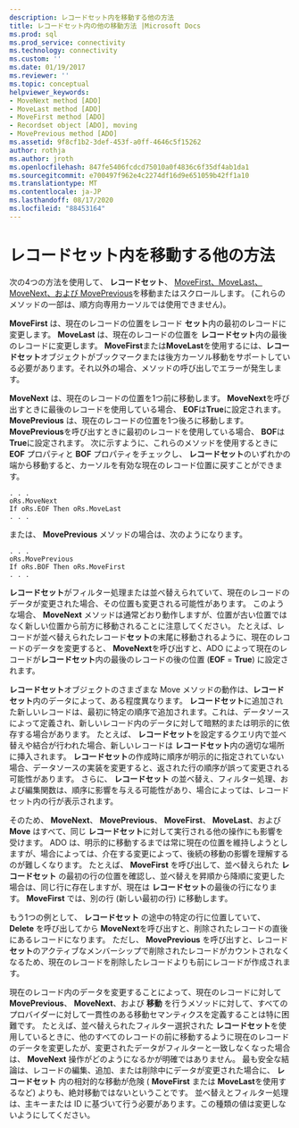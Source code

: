 ```yaml
---
description: レコードセット内を移動する他の方法
title: レコードセット内の他の移動方法 |Microsoft Docs
ms.prod: sql
ms.prod_service: connectivity
ms.technology: connectivity
ms.custom: ''
ms.date: 01/19/2017
ms.reviewer: ''
ms.topic: conceptual
helpviewer_keywords:
- MoveNext method [ADO]
- MoveLast method [ADO]
- MoveFirst method [ADO]
- Recordset object [ADO], moving
- MovePrevious method [ADO]
ms.assetid: 9f8cf1b2-3def-453f-a0ff-4646c5f15262
author: rothja
ms.author: jroth
ms.openlocfilehash: 847fe5406fcdcd75010a0f4836c6f35df4ab1da1
ms.sourcegitcommit: e700497f962e4c2274df16d9e651059b42ff1a10
ms.translationtype: MT
ms.contentlocale: ja-JP
ms.lasthandoff: 08/17/2020
ms.locfileid: "88453164"
---
```

# <a name="more-ways-to-move-in-a-recordset"></a>レコードセット内を移動する他の方法
次の4つの方法を使用して、 **レコードセット**、 [MoveFirst、MoveLast、MoveNext、および MovePrevious](../../../ado/reference/ado-api/movefirst-movelast-movenext-and-moveprevious-methods-ado.md)を移動またはスクロールします。 (これらのメソッドの一部は、順方向専用カーソルでは使用できません)。  
  
 **MoveFirst** は、現在のレコードの位置をレコード **セット**内の最初のレコードに変更します。 **MoveLast** は、現在のレコードの位置を **レコードセット**内の最後のレコードに変更します。 **MoveFirst**または**MoveLast**を使用するには、**レコードセット**オブジェクトがブックマークまたは後方カーソル移動をサポートしている必要があります。それ以外の場合、メソッドの呼び出しでエラーが発生します。  
  
 **MoveNext** は、現在のレコードの位置を1つ前に移動します。 **MoveNext**を呼び出すときに最後のレコードを使用している場合、 **EOF**は**True**に設定されます。 **MovePrevious** は、現在のレコードの位置を1つ後ろに移動します。 **MovePrevious**を呼び出すときに最初のレコードを使用している場合、 **BOF**は**True**に設定されます。 次に示すように、これらのメソッドを使用するときに **EOF** プロパティと **BOF** プロパティをチェックし、 **レコードセット**のいずれかの端から移動すると、カーソルを有効な現在のレコード位置に戻すことができます。  
  
```  
. . .  
oRs.MoveNext  
If oRs.EOF Then oRs.MoveLast  
. . .   
```  
  
 または、 **MovePrevious** メソッドの場合は、次のようになります。  
  
```  
. . .   
oRs.MovePrevious  
If oRs.BOF Then oRs.MoveFirst  
. . .  
```  
  
 **レコードセット**がフィルター処理または並べ替えられていて、現在のレコードのデータが変更された場合、その位置も変更される可能性があります。 このような場合、 **MoveNext** メソッドは通常どおり動作しますが、位置が古い位置ではなく新しい位置から前方に移動されることに注意してください。 たとえば、レコードが並べ替えられたレコード**セット**の末尾に移動されるように、現在のレコードのデータを変更すると、 **MoveNext**を呼び出すと、ADO によって現在のレコードが**レコードセット**内の最後のレコードの後の位置 (**EOF**  =  **True**) に設定されます。  
  
 **レコードセット**オブジェクトのさまざまな Move メソッドの動作は、**レコードセット**内のデータによって、ある程度異なります。 **レコードセット**に追加された新しいレコードは、最初に特定の順序で追加されます。これは、データソースによって定義され、新しいレコード内のデータに対して暗黙的または明示的に依存する場合があります。 たとえば、 **レコードセット**を設定するクエリ内で並べ替えや結合が行われた場合、新しいレコードは **レコードセット**内の適切な場所に挿入されます。 **レコードセット**の作成時に順序が明示的に指定されていない場合、データソースの実装を変更すると、返された行の順序が誤って変更される可能性があります。 さらに、 **レコードセット** の並べ替え、フィルター処理、および編集関数は、順序に影響を与える可能性があり、場合によっては、レコードセット内の行が表示されます。  
  
 そのため、 **MoveNext**、 **MovePrevious**、 **MoveFirst**、 **MoveLast**、および **Move** はすべて、同じ **レコードセット**に対して実行される他の操作にも影響を受けます。 ADO は、明示的に移動するまでは常に現在の位置を維持しようとしますが、場合によっては、介在する変更によって、後続の移動の影響を理解するのが難しくなります。 たとえば、 **MoveFirst** を呼び出して、並べ替えられた **レコードセット** の最初の行の位置を確認し、並べ替えを昇順から降順に変更した場合は、同じ行に存在しますが、現在は **レコードセット**の最後の行になります。 **MoveFirst** では、別の行 (新しい最初の行) に移動します。  
  
 もう1つの例として、 **レコードセット** の途中の特定の行に位置していて、 **Delete** を呼び出してから **MoveNext**を呼び出すと、削除されたレコードの直後にあるレコードになります。 ただし、 **MovePrevious** を呼び出すと、レコード **セット**のアクティブなメンバーシップで削除されたレコードがカウントされなくなるため、現在のレコードを削除したレコードよりも前にレコードが作成されます。  
  
 現在のレコード内のデータを変更することによって、現在のレコードに対して **MovePrevious**、 **MoveNext**、および **移動** を行うメソッドに対して、すべてのプロバイダーに対して一貫性のある移動セマンティクスを定義することは特に困難です。 たとえば、並べ替えられたフィルター選択された **レコードセット**を使用しているときに、他のすべてのレコードの前に移動するように現在のレコードのデータを変更したが、変更されたデータがフィルターと一致しなくなった場合は、 **MoveNext** 操作がどのようになるかが明確ではありません。 最も安全な結論は、レコードの編集、追加、または削除中にデータが変更された場合に、 **レコードセット** 内の相対的な移動が危険 ( **MoveFirst** または **MoveLast**を使用するなど) よりも、絶対移動ではないということです。 並べ替えとフィルター処理は、主キーまたは ID に基づいて行う必要があります。この種類の値は変更しないようにしてください。
